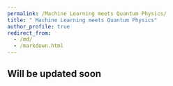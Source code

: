 ```yaml
---
permalink: /Machine Learning meets Quantum Physics/
title: " Machine Learning meets Quantum Physics"
author_profile: true
redirect_from: 
  - /md/
  - /markdown.html
---
```


## Will be updated soon
